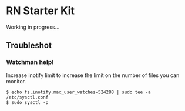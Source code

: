 # RN Starter Kit

Working in progress...

## Troubleshot
### Watchman help!
Increase inotify limit to increase the limit on the number of files you can monitor.
```
$ echo fs.inotify.max_user_watches=524288 | sudo tee -a /etc/sysctl.conf
$ sudo sysctl -p
```